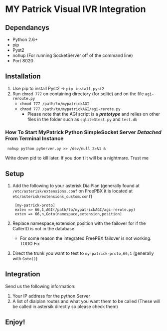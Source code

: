 # MY Patrick Visual IVR Integration

## Dependancys

* Python 2.6+
* pip
* Pyst2
* nohup (For running SocketServer off of the command line)
* Port 8020

## Installation

1. Use pip to install Pyst2 -> `pip install pyst2` 
2. Run `chmod 777` on containing directory (for sqlite) and on the file `agi-reroute.py`
    * `chmod 777 /path/to/mypatrickAGI`
    * `chmod 777 /path/to/mypatrickAGI/agi-rerote.py`
        * Please note that the AGI script is a __*prototype*__ and relies on other files in the folder such as `sqlite3test.py` and `test.db`

### How To Start MyPatrick Python SimpleSocket Server *Detached* From Terminal Instance

     nohup python pyServer.py >> /dev/null 2>&1 &

Write down pid to kill later. If you don't it will be a nightmare. Trust me

## Setup

1. Add the following to your asterisk DialPlan (generally found at `/etc/asterisk/extensions.conf` on FreePBX it is located at `etc/asterisk/extensions_custom.conf`)
    
        [my-patrick-proto]
        exten => 66,1,AGI(/path/to/mypatrickAGI/agi-rerote.py)
        exten => 66,n,Goto(namespace,extension,position)

2. Replace namespace,extension,position with the failover for if the CallerID is not in the database.
    * For some reason the integrated FreePBX failover is not working. TODO Fix

3. Direct the trunk you want to test to `my-patrick-proto,66,1` (generally with `Goto()`)

## Integration

Send us the following information:

1. Your IP address for the python Server
2. A list of dialplan routes and what you want them to be called (These will be called in astersik directly so please check them)

## Enjoy!

